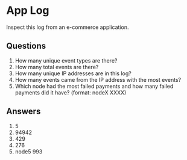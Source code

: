# App Log
Inspect this log from an e-commerce application.

## Questions
1. How many unique event types are there?	
2. How many total events are there?	
3. How many unique IP addresses are in this log?	
4. How many events came from the IP address with the most events?	
5. Which node had the most failed payments and how many failed payments did it have? (format: nodeX XXXX)	

## Answers
1. 5
2. 94942
3. 429
4. 276
5. node5 993